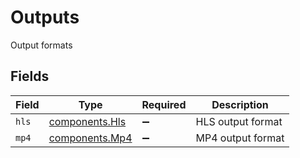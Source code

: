 # Outputs

Output formats


## Fields

| Field                                            | Type                                             | Required                                         | Description                                      |
| ------------------------------------------------ | ------------------------------------------------ | ------------------------------------------------ | ------------------------------------------------ |
| `hls`                                            | [components.Hls](../../models/components/hls.md) | :heavy_minus_sign:                               | HLS output format                                |
| `mp4`                                            | [components.Mp4](../../models/components/mp4.md) | :heavy_minus_sign:                               | MP4 output format                                |